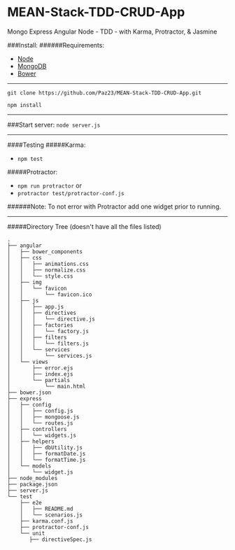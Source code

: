 # MEAN-Stack-TDD-CRUD-App
Mongo Express Angular Node - TDD - with Karma, Protractor, & Jasmine

###Install:
######Requirements:
  - [Node](https://nodejs.org/)
  - [MongoDB](https://www.mongodb.org/)
  - [Bower](http://bower.io/)
- - -

  `git clone https://github.com/Paz23/MEAN-Stack-TDD-CRUD-App.git`

  `npm install`
- - -
###Start server:
  `node server.js`

- - -
####Testing
#####Karma:
  - `npm test`

#####Protractor:
  - `npm run protractor`
  or
  - `protractor test/protractor-conf.js`

######Note:
  To not error with Protractor add one widget prior to running.

- - -
#####Directory Tree
(doesn't have all the files listed)
```
.
├── angular
│   ├── bower_components
│   ├── css
│   │   ├── animations.css
│   │   ├── normalize.css
│   │   └── style.css
│   ├── img
│   │   └── favicon
│   │       └── favicon.ico
│   ├── js
│   │   ├── app.js
│   │   ├── directives
│   │   │   └── directive.js
│   │   ├── factories
│   │   │   └── factory.js
│   │   ├── filters
│   │   │   └── filters.js
│   │   └── services
│   │       └── services.js
│   └── views
│       ├── error.ejs
│       ├── index.ejs
│       └── partials
│           └── main.html
├── bower.json
├── express
│   ├── config
│   │   ├── config.js
│   │   ├── mongoose.js
│   │   └── routes.js
│   ├── controllers
│   │   └── widgets.js
│   ├── helpers
│   │   ├── dbUtility.js
│   │   ├── formatDate.js
│   │   └── formatTime.js
│   └── models
│       └── widget.js
├── node_modules
├── package.json
├── server.js
└── test
    ├── e2e
    │   ├── README.md
    │   └── scenarios.js
    ├── karma.conf.js
    ├── protractor-conf.js
    └── unit
       ├── directiveSpec.js
```
